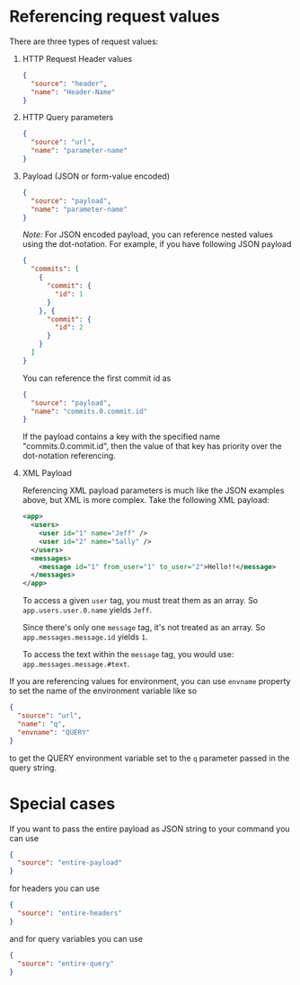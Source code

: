 # Referencing request values
There are three types of request values:

1. HTTP Request Header values

    ```json
    {
      "source": "header",
      "name": "Header-Name"
    }
    ```

2. HTTP Query parameters

    ```json
    {
      "source": "url",
      "name": "parameter-name"
    }
    ```

3. Payload (JSON or form-value encoded)
    ```json
    {
      "source": "payload",
      "name": "parameter-name"
    }
    ```

    *Note:* For JSON encoded payload, you can reference nested values using the dot-notation.
    For example, if you have following JSON payload
 
    ```json
    {
      "commits": [
        {
          "commit": {
            "id": 1
          }
        }, {
          "commit": {
            "id": 2
          }
        }
      ]
    }
    ```

    You can reference the first commit id as

    ```json
    {
      "source": "payload",
      "name": "commits.0.commit.id"
    }
    ```

    If the payload contains a key with the specified name "commits.0.commit.id", then the value of that key has priority over the dot-notation referencing.

3. XML Payload

    Referencing XML payload parameters is much like the JSON examples above, but XML is more complex.
    Take the following XML payload:

    ```xml
    <app>
      <users>
        <user id="1" name="Jeff" />
        <user id="2" name="Sally" />
      </users>
      <messages>
        <message id="1" from_user="1" to_user="2">Hello!!</message>
      </messages>
    </app>
    ```

    To access a given `user` tag, you must treat them as an array.
    So `app.users.user.0.name` yields `Jeff`.

    Since there's only one `message` tag, it's not treated as an array.
    So `app.messages.message.id` yields `1`.

    To access the text within the `message` tag, you would use: `app.messages.message.#text`.

If you are referencing values for environment, you can use `envname` property to set the name of the environment variable like so
```json
{
  "source": "url",
  "name": "q",
  "envname": "QUERY"
}
``` 
to get the QUERY environment variable set to the `q` parameter passed in the query string.

# Special cases
If you want to pass the entire payload as JSON string to your command you can use
```json
{
  "source": "entire-payload"
}
```

for headers you can use
```json
{
  "source": "entire-headers"
}
```

and for query variables you can use
```json
{
  "source": "entire-query"
}
```
